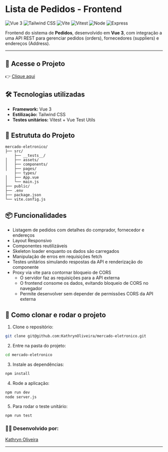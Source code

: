 # Lista de Pedidos - Frontend

![Vue 3](https://img.shields.io/badge/Vue%20js-35495E?style=for-the-badge&logo=vuedotjs&logoColor=4FC08D)
![Tailwind CSS](https://img.shields.io/badge/Tailwind_CSS-38B2AC?style=for-the-badge&logo=tailwind-css&logoColor=white)
![Vite](https://img.shields.io/badge/Vite-B73BFE?style=for-the-badge&logo=vite&logoColor=FFD62E)
![Vitest](https://img.shields.io/badge/Vitest-%236E9F18?style=for-the-badge&logo=Vitest&logoColor=%23fcd703)
![Node](https://img.shields.io/badge/Node%20js-339933?style=for-the-badge&logo=nodedotjs&logoColor=white)
![Express](https://img.shields.io/badge/Express%20js-000000?style=for-the-badge&logo=express&logoColor=white)

Frontend do sistema de **Pedidos**, desenvolvido em **Vue 3**, com integração a uma API REST para gerenciar pedidos (orders), fornecedores (suppliers) e endereços (Address).

---
## 🚀 Acesse o Projeto

👉 [Clique aqui](https://mercado-eletronico.vercel.app/)


## 🛠️ Tecnologias utilizadas

- **Framework:** Vue 3   
- **Estilização:** Tailwind CSS    
- **Testes unitários:** Vitest + Vue Test Utils   

## 📁 Estrututa do Projeto
```
mercado-eletronico/
├── src/
    ├── __tests__/
│   ├── assets/
│   ├── components/
│   ├── pages/
    ├── types/
│   ├── App.vue
│   └── main.js
├── public/
├── .env
├── package.json
└── vite.config.js
```


## 📦 Funcionalidades

- Listagem de pedidos com detalhes do comprador, fornecedor e endereços  
- Layout Responsivo 
- Componentes reutilizáveis
- Skeleton loader enquanto os dados são carregados  
- Manipulação de erros em requisições fetch  
- Testes unitários simulando respostas da API e renderização do componente  
- Proxy via vite para contornar bloqueio de CORS
  - O servidor faz as requisições para a API externa  
  - O frontend consome os dados, evitando bloqueio de CORS no navegador  
  - Permite desenvolver sem depender de permissões CORS da API externa


## 🚀 Como clonar e rodar o projeto

1. Clone o repositório:

```bash
git clone git@github.com:KathrynOliveira/mercado-eletronico.git
```

2. Entre na pasta do projeto:
```bash
cd mercado-eletronico
```

3. Instale as dependências:
 ```bash
npm install
```  

4. Rode a aplicação:
```bash
npm run dev 
node server.js
``` 

5. Para rodar o teste unitário:
 ```bash
npm run test
```   

### 👩‍💻 Desenvolvido por:
[Kathryn Oliveira](https://github.com/KathrynOliveira)

---

